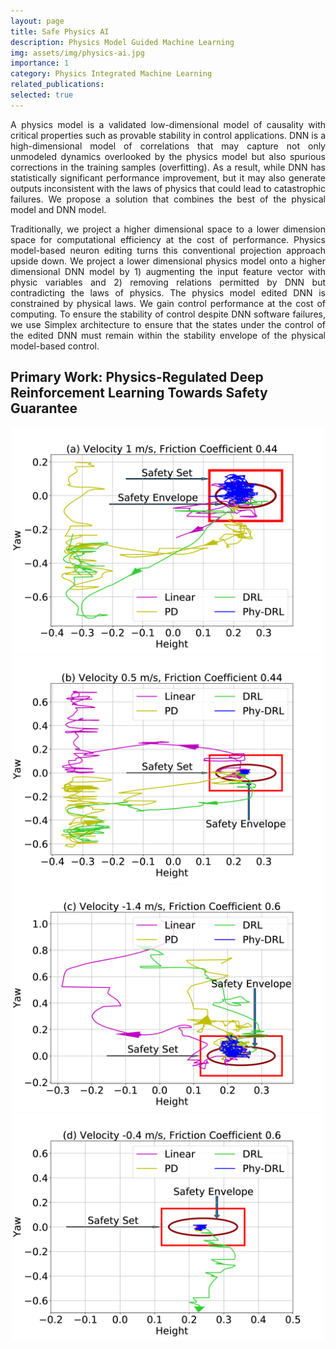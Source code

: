 ```yaml
---
layout: page
title: Safe Physics AI
description: Physics Model Guided Machine Learning
img: assets/img/physics-ai.jpg
importance: 1
category: Physics Integrated Machine Learning
related_publications:
selected: true
---
```


<div style="text-align: justify;">

<p>
A physics model is a validated low-dimensional model of causality with critical properties such as provable stability in control applications. DNN is a high-dimensional model of correlations that may capture not only unmodeled dynamics overlooked by the physics model but also spurious corrections in the training samples (overfitting). As a result, while DNN has statistically significant performance improvement, but it may also generate outputs inconsistent with the laws of physics that could lead to catastrophic failures. We propose a solution that combines the best of the physical model and DNN model.
</p>

<p>
Traditionally,  we project a higher dimensional space to a lower dimension space for computational efficiency at the cost of performance. Physics model-based neuron editing turns this conventional projection approach upside down. We project a lower dimensional physics model onto a higher dimensional DNN model by 1) augmenting the input feature vector with physic variables and 2) removing relations permitted by DNN but contradicting the laws of physics. The physics model edited DNN  is constrained by physical laws. We gain control performance at the cost of computing.  To ensure the stability of control despite DNN software failures, we use Simplex architecture to ensure that the states under the control of the edited DNN must remain within the stability envelope of the physical model-based control.
</p>

</div>

## Primary Work: Physics-Regulated Deep Reinforcement Learning Towards Safety Guarantee


<div style="text-align: center;">
  <img src="/assets/img/physics-ai/ph1.png" alt="Centered Image" style="width: 500px; height: auto;">
</div>

<div style="text-align: center;">
  <img src="/assets/img/physics-ai/ph2.png" alt="Centered Image" style="width: 500px; height: auto;">
</div>

<div style="text-align: center;">
  <img src="/assets/img/physics-ai/ph3.png" alt="Centered Image" style="width: 500px; height: auto;">
</div>

<div style="text-align: center;">
  <img src="/assets/img/physics-ai/ph4.png" alt="Centered Image" style="width: 500px; height: auto;">
</div>


